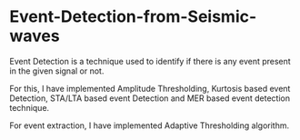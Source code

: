 # Event-Detection-from-Seismic-waves
Event Detection is a technique used to identify if there is any event present in the given signal or not. 

For this, I have implemented Amplitude Thresholding, Kurtosis based event Detection, STA/LTA based event Detection and MER based event detection technique.

For event extraction, I have implemented Adaptive Thresholding algorithm. 

